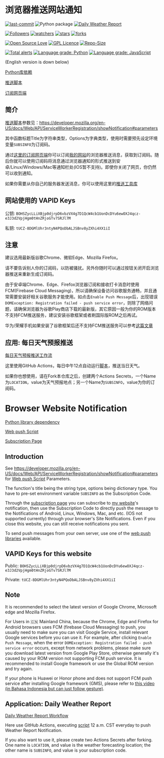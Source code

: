 # 浏览器推送网站通知

[![last-commit](https://img.shields.io/github/last-commit/HollowMan6/Site-Notifications)](https://github.com/HollowMan6/Site-Notifications/graphs/commit-activity)
![Python package](https://github.com/HollowMan6/Site-Notifications/workflows/Python%20package/badge.svg)
[![Daily Weather Report](https://github.com/HollowMan6/Site-Notifications/actions/workflows/weatherreport.yml/badge.svg)](https://github.com/HollowMan6/Site-Notifications/actions/workflows/weatherreport.yml)

[![Followers](https://img.shields.io/github/followers/HollowMan6?style=social)](https://github.com/HollowMan6?tab=followers)
[![watchers](https://img.shields.io/github/watchers/HollowMan6/Site-Notifications?style=social)](https://github.com/HollowMan6/Site-Notifications/watchers)
[![stars](https://img.shields.io/github/stars/HollowMan6/Site-Notifications?style=social)](https://github.com/HollowMan6/Site-Notifications/stargazers)
[![forks](https://img.shields.io/github/forks/HollowMan6/Site-Notifications?style=social)](https://github.com/HollowMan6/Site-Notifications/network/members)

[![Open Source Love](https://img.shields.io/badge/-%E2%9D%A4%20Open%20Source-Green?style=flat-square&logo=Github&logoColor=white&link=https://hollowman6.github.io/fund.html)](https://hollowman6.github.io/fund.html)
[![GPL Licence](https://img.shields.io/badge/license-GPL-blue)](https://opensource.org/licenses/GPL-3.0/)
[![Repo-Size](https://img.shields.io/github/repo-size/HollowMan6/Site-Notifications.svg)](https://github.com/HollowMan6/Site-Notifications/archive/main.zip)

[![Total alerts](https://img.shields.io/lgtm/alerts/g/HollowMan6/Site-Notifications.svg?logo=lgtm&logoWidth=18)](https://lgtm.com/projects/g/HollowMan6/Site-Notifications/alerts/)
[![Language grade: Python](https://img.shields.io/lgtm/grade/python/g/HollowMan6/Site-Notifications.svg?logo=lgtm&logoWidth=18)](https://lgtm.com/projects/g/HollowMan6/Site-Notifications/context:python)
[![Language grade: JavaScript](https://img.shields.io/lgtm/grade/javascript/g/HollowMan6/Site-Notifications.svg?logo=lgtm&logoWidth=18)](https://lgtm.com/projects/g/HollowMan6/Site-Notifications/context:javascript)

(English version is down below)

[Python库依赖](https://github.com/HollowMan6/Site-Notifications/network/dependencies)

[推送脚本](webpush.py)

[订阅网页端](index.html)

## 简介

[推送脚本](webpush.py)参数见：https://developer.mozilla.org/en-US/docs/Web/API/ServiceWorkerRegistration/showNotification#parameters

其中函数标题Title为字符串类型，Options为字典类型，使用时需要预先设定环境变量`SUBSINFO`为订阅码。

通过[这里的订阅网页端](https://hollowman.ml/Site-Notifications/)你可以订阅[我的网站](https://hollowman.ml/)的浏览器推送消息，获取到订阅码。随后你就可以使用订阅码将消息通过浏览器通知的形式推送到安卓/Linux/Windows/Mac等通知栏处(IOS暂不支持)。即使你关闭了网页，你仍然可以收到通知。

如果你需要从你自己的服务器发送消息，你可以使用这里的[推送工具库](https://github.com/web-push-libs)

## 网站使用的 VAPID Keys

公钥: `BOHSZycLLiXBjp0djrpD6vbzVX4g7D1QcW4cb1UonDcDYu6ewOXJ4qcz-e3J3d2VpjHgm0tHnZRjoGTv7SRJl7M`

私钥: `tUCZ-8DGMlUhr3ntyN4PQoDbALJSBnv8yZXhi4XX1iI`

## 注意

建议选用最新版谷歌Chrome、微软Edge、Mozilla Firefox。

请不要告诉别人你的订阅码，以防被骚扰。另外你随时可以通过按钮关闭开启浏览器推送来重新生成订阅码。

由于安卓端Chrome、Edge、Firefox浏览器订阅和接收打卡消息时使用FCM(Firebase Cloud Messaging)，所以请确保设备访问谷歌服务通畅，并且通常需要安装好相关谷歌服务才能使用。如点击`Enable Push Message`后，出现错误`DOMException: Registration failed - push service error`，则除了网络问题，请确保浏览器为谷歌Play商店下载的最新版，其它原因一般为你的ROM版本不支持FCM推送服务，建议安装谷歌框架或者刷国际版ROM之后再试。

华为/荣耀手机如果安装了谷歌框架后还不支持FCM推送服务可以参考[这篇文章](docs/Huawei_Honor_FCM_Fix)

## 应用: 每日天气预报推送

[每日天气预报推送工作流](.github/workflows/weatherreport.yml)

这里使用GitHub Actions，每日中午12点自动运行[脚本](weather.py)，推送当日天气。

如果你也想使用，请在Fork本仓库之后，创建两个Actions Secrets，一个Name为`LOCATION`，value为天气预报地点；另一个Name为`SUBSINFO`，value为你的订阅码。

# Browser Website Notification

[Python library dependency](https://github.com/HollowMan6/Site-Notifications/network/dependencies)

[Web push Script](webpush.py)

[Subscription Page](index.html)

## Introduction

See https://developer.mozilla.org/en-US/docs/Web/API/ServiceWorkerRegistration/showNotification#parameters for [Web push Script](webpush.py) Parameters.

The function's title being the string type, options being dictionary type. You have to pre-set environment variable `SUBSINFO` as the Subscription Code.

Through the [subscription page](https://hollowman.ml/Site-Notifications/) you can subscribe to [my website](https://hollowman.ml/)'s notification, then use the Subscription Code to directly push the message to the Notifications of Android, Linux, Windows, Mac, and etc. (IOS not supported currently) through your browser's Site Notifications. Even if you close this website, you can still receive notifications you sent.

To send push messages from your own server, use one of the [web push libraries](https://github.com/web-push-libs) available.

## VAPID Keys for this website

Public: `BOHSZycLLiXBjp0djrpD6vbzVX4g7D1QcW4cb1UonDcDYu6ewOXJ4qcz-e3J3d2VpjHgm0tHnZRjoGTv7SRJl7M`

Private: `tUCZ-8DGMlUhr3ntyN4PQoDbALJSBnv8yZXhi4XX1iI`

## Note

It is recommended to select the latest version of Google Chrome, Microsoft edge and Mozilla Firefox.

For Users in 🇨🇳 Mainland China, because the Chrome, Edge and Firefox for Android browsers uses FCM (firebase Cloud Messaging) to push, you usually need to make sure you can visit Google Service, install relevant Google services before you can use it. For example, after clicking `Enable Push Message`, when the error `DOMException: Registration failed - push service error` occurs, except from network problems, please make sure you download latest version from Google Play Store, otherwise generally it's caused by your ROM version not supporting FCM push service. It is recommended to install Google framework or use the Global ROM version and try again.

If your phone is Huawei or Honor phone and does not support FCM push service after installing Google framework (GMS), please refer to [this video (in Bahasa Indonesia but can just follow gesture)](https://www.youtube.com/watch?v=nLzYrxm0mMg).

## Application: Daily Weather Report

[Daily Weather Report Workflow](.github/workflows/weatherreport.yml)

Here use GitHub Actions, executing [script](weather.py) 12 a.m. CST everyday to push Weather Report Notification.

If you also want to use it, please create two Actions Secrets after forking. One name is `LOCATION`, and value is the weather forecasting location; the other name is `SUBSINFO`, and value is your subscription code.
